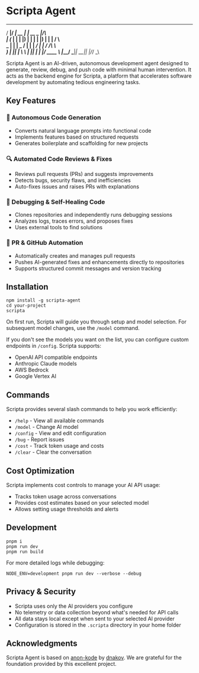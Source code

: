 # Scripta Agent

   _____  _____ _____  _____ _____ _______       
  / ____|/ ____|  __ \|_   _|  __ \__   __|/\    
 | (___ | |    | |__) | | | | |__) | | |  /  \   
  \___ \| |    |  _  /  | | |  ___/  | | / /\ \  
  ____) | |____| | \ \ _| |_| |      | |/ ____ \ 
 |_____/ \_____|_|  \_\_____|_|      |_/_/    \_\
                                                

Scripta Agent is an AI-driven, autonomous development agent designed to generate, review, debug, and push code with minimal human intervention. It acts as the backend engine for Scripta, a platform that accelerates software development by automating tedious engineering tasks.

## Key Features

### 🧠 Autonomous Code Generation
- Converts natural language prompts into functional code
- Implements features based on structured requests
- Generates boilerplate and scaffolding for new projects

### 🔍 Automated Code Reviews & Fixes
- Reviews pull requests (PRs) and suggests improvements
- Detects bugs, security flaws, and inefficiencies
- Auto-fixes issues and raises PRs with explanations

### 🐛 Debugging & Self-Healing Code
- Clones repositories and independently runs debugging sessions
- Analyzes logs, traces errors, and proposes fixes
- Uses external tools to find solutions

### 🚀 PR & GitHub Automation
- Automatically creates and manages pull requests
- Pushes AI-generated fixes and enhancements directly to repositories
- Supports structured commit messages and version tracking

## Installation

```
npm install -g scripta-agent
cd your-project
scripta
```

On first run, Scripta will guide you through setup and model selection. For subsequent model changes, use the `/model` command.

If you don't see the models you want on the list, you can configure custom endpoints in `/config`. Scripta supports:
- OpenAI API compatible endpoints
- Anthropic Claude models
- AWS Bedrock
- Google Vertex AI

## Commands

Scripta provides several slash commands to help you work efficiently:

- `/help` - View all available commands
- `/model` - Change AI model
- `/config` - View and edit configuration
- `/bug` - Report issues
- `/cost` - Track token usage and costs
- `/clear` - Clear the conversation

## Cost Optimization

Scripta implements cost controls to manage your AI API usage:
- Tracks token usage across conversations
- Provides cost estimates based on your selected model
- Allows setting usage thresholds and alerts

## Development

```
pnpm i
pnpm run dev
pnpm run build
```

For more detailed logs while debugging:
```
NODE_ENV=development pnpm run dev --verbose --debug
```

## Privacy & Security

- Scripta uses only the AI providers you configure
- No telemetry or data collection beyond what's needed for API calls
- All data stays local except when sent to your selected AI provider
- Configuration is stored in the `.scripta` directory in your home folder

## Acknowledgments

Scripta Agent is based on [anon-kode](https://github.com/dnakov/anon-kode) by [dnakov](https://github.com/dnakov). We are grateful for the foundation provided by this excellent project.
